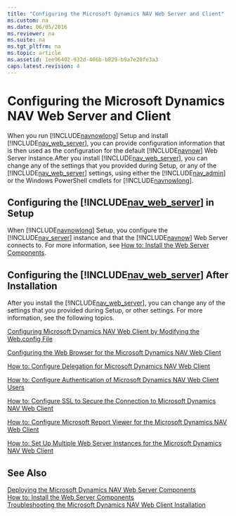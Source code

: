 ```yaml
---
title: "Configuring the Microsoft Dynamics NAV Web Server and Client"
ms.custom: na
ms.date: 06/05/2016
ms.reviewer: na
ms.suite: na
ms.tgt_pltfrm: na
ms.topic: article
ms.assetid: 1ee96402-932d-466b-b829-b9a7e20fe3a3
caps.latest.revision: 4
---
```

# Configuring the Microsoft Dynamics NAV Web Server and Client
When you run [!INCLUDE[navnowlong](../dynamics-nav/includes/navnowlong_md.md)] Setup and install [!INCLUDE[nav_web_server](../dynamics-nav/includes/nav_web_server_md.md)], you can provide configuration information that is then used as the configuration for the default [!INCLUDE[navnow](../dynamics-nav/includes/navnow_md.md)] Web Server instance.After you install [!INCLUDE[nav_web_server](../dynamics-nav/includes/nav_web_server_md.md)], you can change any of the settings that you provided during Setup, or any of the [!INCLUDE[nav_web_server](../dynamics-nav/includes/nav_web_server_md.md)] settings, using either the [!INCLUDE[nav_admin](../dynamics-nav/includes/nav_admin_md.md)] or the Windows PowerShell cmdlets for [!INCLUDE[navnowlong](../dynamics-nav/includes/navnowlong_md.md)].  
  
## Configuring the [!INCLUDE[nav_web_server](../dynamics-nav/includes/nav_web_server_md.md)] in Setup  
 When [!INCLUDE[navnowlong](../dynamics-nav/includes/navnowlong_md.md)] Setup, you configure the [!INCLUDE[nav_server](../dynamics-nav/includes/nav_server_md.md)] instance and that the [!INCLUDE[navnow](../dynamics-nav/includes/navnow_md.md)] Web Server connects to. For more information, see [How to: Install the Web Server Components](../Topic/How%20to:%20Install%20the%20Web%20Server%20Components.md).  
  
## Configuring the [!INCLUDE[nav_web_server](../dynamics-nav/includes/nav_web_server_md.md)] After Installation  
 After you install the [!INCLUDE[nav_web_server](../dynamics-nav/includes/nav_web_server_md.md)], you can change any of the settings that you provided during Setup, or other settings. For more information, see the following topics.  
  
 [Configuring Microsoft Dynamics NAV Web Client by Modifying the Web.config File](../dynamics-nav/Configuring-Microsoft-Dynamics-NAV-Web-Client-by-Modifying-the-Web.config-File.md)  
  
 [Configuring the Web Browser for the Microsoft Dynamics NAV Web Client](../dynamics-nav/Configuring-the-Web-Browser-for-the-Microsoft-Dynamics-NAV-Web-Client.md)  
  
 [How to: Configure Delegation for Microsoft Dynamics NAV Web Client](../Topic/How%20to:%20Configure%20Delegation%20for%20Microsoft%20Dynamics%20NAV%20Web%20Client.md)  
  
 [How to: Configure Authentication of Microsoft Dynamics NAV Web Client Users](../Topic/How%20to:%20Configure%20Authentication%20of%20Microsoft%20Dynamics%20NAV%20Web%20Client%20Users.md)  
  
 [How to: Configure SSL to Secure the Connection to Microsoft Dynamics NAV Web Client](../Topic/How%20to:%20Configure%20SSL%20to%20Secure%20the%20Connection%20to%20Microsoft%20Dynamics%20NAV%20Web%20Client.md)  
  
 [How to: Configure Microsoft Report Viewer for the Microsoft Dynamics NAV Web Client](../Topic/How%20to:%20Configure%20Microsoft%20Report%20Viewer%20for%20the%20Microsoft%20Dynamics%20NAV%20Web%20Client.md)  
  
 [How to: Set Up Multiple Web Server Instances for the Microsoft Dynamics NAV Web Client](../Topic/How%20to:%20Set%20Up%20Multiple%20Web%20Server%20Instances%20for%20the%20Microsoft%20Dynamics%20NAV%20Web%20Client.md)  
  
## See Also  
 [Deploying the Microsoft Dynamics NAV Web Server Components](../dynamics-nav/Deploying-the-Microsoft-Dynamics-NAV-Web-Server-Components.md)   
 [How to: Install the Web Server Components](../Topic/How%20to:%20Install%20the%20Web%20Server%20Components.md)   
 [Troubleshooting the Microsoft Dynamics NAV Web Client Installation](../dynamics-nav/Troubleshooting-the-Microsoft-Dynamics-NAV-Web-Client-Installation.md)